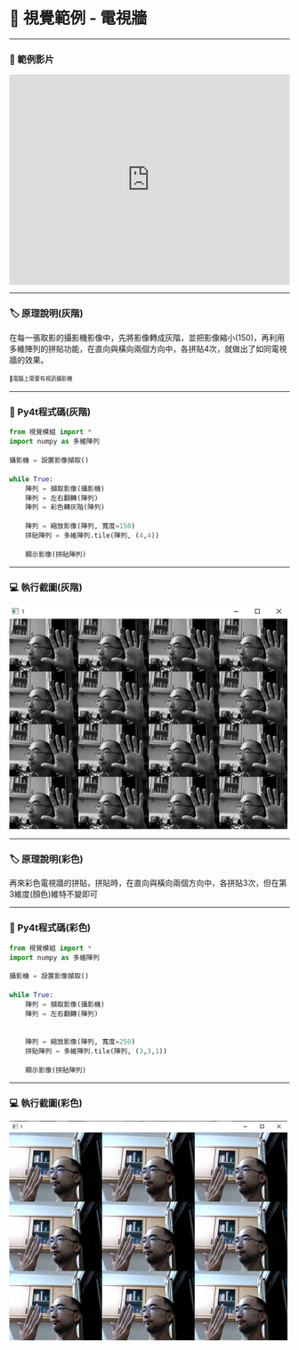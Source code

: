 # 🔰 視覺範例 - 電視牆

--------------

### 🎦 範例影片

<div style="padding:75% 0 0 0;position:relative;"><iframe src="https://player.vimeo.com/video/584295868?badge=0&amp;autopause=0&amp;player_id=0&amp;app_id=58479" frameborder="0" allow="autoplay; fullscreen; picture-in-picture" allowfullscreen style="position:absolute;top:0;left:0;width:100%;height:100%;" title="camera_tile.mp4"></iframe></div><script src="https://player.vimeo.com/api/player.js"></script>

--------------

### 🏷️ 原理說明(灰階)

在每一張取影的攝影機影像中，先將影像轉成灰階，並把影像縮小(150)，再利用多維陣列的拼貼功能，在直向與橫向兩個方向中，各拼貼4次，就做出了如同電視牆的效果。

<sup><sub>💬電腦上需要有視訊攝影機</sub></sup>

--------------

### 📄 Py4t程式碼(灰階)

```python
from 視覺模組 import *
import numpy as 多維陣列

攝影機 = 設置影像擷取()

while True:
    陣列 = 擷取影像(攝影機)
    陣列 = 左右翻轉(陣列)
    陣列 = 彩色轉灰階(陣列)
    
    陣列 = 縮放影像(陣列, 寬度=150)
    拼貼陣列 = 多維陣列.tile(陣列, (4,4))
      
    顯示影像(拼貼陣列)
```

--------------

### 💻 執行截圖(灰階)

![執行截圖](camera_tile.jpg)

--------------

### 🏷️ 原理說明(彩色)

再來彩色電視牆的拼貼，拼貼時，在直向與橫向兩個方向中，各拼貼3次，但在第3維度(顏色)維特不變即可

--------------

### 📄 Py4t程式碼(彩色)

```python
from 視覺模組 import *
import numpy as 多維陣列

攝影機 = 設置影像擷取()

while True:
    陣列 = 擷取影像(攝影機)
    陣列 = 左右翻轉(陣列)
    
    
    陣列 = 縮放影像(陣列, 寬度=250)
    拼貼陣列 = 多維陣列.tile(陣列, (3,3,1))
      
    顯示影像(拼貼陣列)
```

--------------

### 💻 執行截圖(彩色)

![執行截圖](color_camera_tile.jpg)
